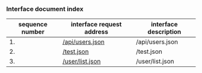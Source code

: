 ### Interface document index
|sequence number |interface request address|interface description |
| -------- | -------- |-------- | 
|1. |[/api/users.json](../doc/api/users.md)|/api/users.json|
|2. |[/test.json](../doc/test.md)|/test.json|
|3. |[/user/list.json](../doc/user/list.md)|/user/list.json|
